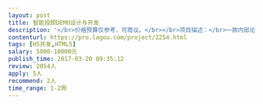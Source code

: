 ```yaml
---                
layout: post       
title: 智能投顾DEMO设计与开发           
description: '</br>价格预算仅参考，可商议。</br></br>项目描述：</br>一款内部论证用的智能投顾DEMO，提供高保真原型，请基本遵照原型设计风格，完成UI设计，并进行自适应PC端和移动端的H5开发。更多详情可直接沟通。</br></br>人员要求：</br>1、了解什么是智能投顾，有互联网金融产品设计经验；</br>2、项目比较急，项目参与者在执行项目期间需要全力投入，前端开发最好能同时投入2人；</br>3、能同时解决设计和H5开发的团队/工作室优先，能在2周内解决需求的个人大牛也可考虑；</br>4、承接方最好在北京本地，必要时可来惠金所职场沟通及协作。</br>'     
contenturl: https://pro.lagou.com/project/2254.html      
tags: [H5开发,HTML5]            
salary: 5000-10000元          
publish_time: 2017-03-20 09:35:12         
review: 2054人                   
apply: 5人                   
recommend: 2人                   
time_range: 1-2周              
---                 
```

